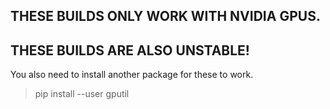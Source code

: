 ## THESE BUILDS ONLY WORK WITH NVIDIA GPUS.

## THESE BUILDS ARE ALSO UNSTABLE!

You also need to install another package for these to work.

> pip install --user gputil
